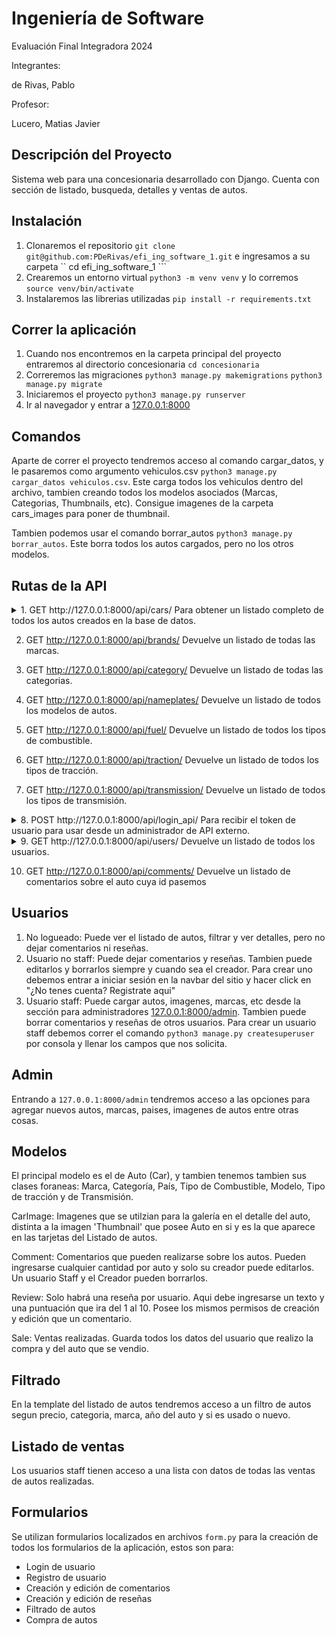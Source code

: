# Ingeniería de Software

Evaluación Final Integradora 2024

Integrantes:

de Rivas, Pablo

Profesor:

Lucero, Matias Javier

## Descripción del Proyecto

Sistema web para una concesionaria desarrollado con Django. Cuenta con sección de listado, busqueda, detalles y ventas de autos.

## Instalación

1. Clonaremos el repositorio ``` git clone git@github.com:PDeRivas/efi_ing_software_1.git ``` e ingresamos a su carpeta `` cd efi_ing_software_1 ```
2. Crearemos un entorno virtual ``` python3 -m venv venv ``` y lo corremos ``` source venv/bin/activate ```
3. Instalaremos las librerias utilizadas ``` pip install -r requirements.txt ```

## Correr la aplicación

1. Cuando nos encontremos en la carpeta principal del proyecto entraremos al directorio concesionaria ``` cd concesionaria ```
2. Correremos las migraciones ``` python3 manage.py makemigrations ``` ``` python3 manage.py migrate ```
3. Iniciaremos el proyecto ``` python3 manage.py runserver ```
4. Ir al navegador y entrar a [127.0.0.1:8000](http://127.0.0.1:8000/)

## Comandos

Aparte de correr el proyecto tendremos acceso al comando cargar_datos, y le pasaremos como argumento vehiculos.csv ``` python3 manage.py cargar_datos vehiculos.csv ```. Este carga todos los vehiculos dentro del archivo, tambien creando todos los modelos asociados (Marcas, Categorias, Thumbnails, etc). Consigue imagenes de la carpeta cars_images para poner de thumbnail.

Tambien podemos usar el comando borrar_autos ``` python3 manage.py borrar_autos ```. Este borra todos los autos cargados, pero no los otros modelos.

## Rutas de la API

<details>
  <summary>1. GET http://127.0.0.1:8000/api/cars/ Para obtener un listado completo de todos los autos creados en la base de datos.</summary>
  
   ### Devuelve los siguientes elementos de cada auto:
  
   id
   
   Year (año)
   
   Brand (marca) anidado del modelo marca.
   
   Category (categoría) anidado del modelo categoría.
   
   Country (país) anidado del modelo país.
   
   Fuel (combustible) anidado del modelo combustible.
   
   Nameplate (modelo) anidado del modelo "Modelo" (El nombre nameplate no significa exactamente modelo, pero usar el nombre Model crea problemas con la clase Model de Django).
   
   Traction (tracción) anidado del modelo tracción.
   
   Transmission (transmisión) anidado del modelo transmisión.
   
   Used (usado).
   
   Km (kilometros).
   
   Cylinders (cilindrado).
   
   Price (precio).
   
   Sold (vendido).
</details>

2. GET http://127.0.0.1:8000/api/brands/ Devuelve un listado de todas las marcas.

3. GET http://127.0.0.1:8000/api/category/ Devuelve un listado de todas las categorias.

4. GET http://127.0.0.1:8000/api/nameplates/ Devuelve un listado de todos los modelos de autos.

5. GET http://127.0.0.1:8000/api/fuel/ Devuelve un listado de todos los tipos de combustible.

6. GET http://127.0.0.1:8000/api/traction/ Devuelve un listado de todos los tipos de tracción.

7. GET http://127.0.0.1:8000/api/transmission/ Devuelve un listado de todos los tipos de transmisión.

<details>

<summary>8. POST http://127.0.0.1:8000/api/login_api/ Para recibir el token de usuario para usar desde un administrador de API externo.</summary>

  Necesitamos enviar los siguientes datos:
  
  "username" Nombre de usuario

  "password" Contraseña

  Nos devuelve un token, para usarlo en los sitios que necesite autenticación enviaremos:

  Header ``` Authorization ``` valor ``` Token [nuestro token] ```
</details>
  
<details>

<summary>9. GET http://127.0.0.1:8000/api/users/ Devuelve un listado de todos los usuarios.</summary>

Necesitamos habernos logeado en la sesión actual en el navegador o enviar el Token de usuario en la API. Tambien podemos crear usuarios mediante el método POST:

  1. "username" Nombre del usuario a crear. No puede repetirse con uno ya existente.
  
  2. "password": Contraseña del nuevo usuario.
  
  3. "first_name" Nombre

  4. "last_name" Apellido

  5. "email" Mail del nuevo usuario. Tampoco puede repetirse. 
</details>

10. GET http://127.0.0.1:8000/api/comments/<carid> Devuelve un listado de comentarios sobre el auto cuya id pasemos

## Usuarios

1. No logueado: Puede ver el listado de autos, filtrar y ver detalles, pero no dejar comentarios ni reseñas.
2. Usuario no staff: Puede dejar comentarios y reseñas. Tambien puede editarlos y borrarlos siempre y cuando sea el creador. Para crear uno debemos entrar a iniciar sesión en la navbar del sitio y hacer click en "¿No tenes cuenta? Registrate aqui"
3. Usuario staff: Puede cargar autos, imagenes, marcas, etc desde la sección para administradores [127.0.0.1:8000/admin](http://127.0.0.1:8000/admin). Tambien puede borrar comentarios y reseñas de otros usuarios. Para crear un usuario staff debemos correr el comando ``` python3 manage.py createsuperuser ``` por consola y llenar los campos que nos solicita.

## Admin

Entrando a ``` 127.0.0.1:8000/admin ``` tendremos acceso a las opciones para agregar nuevos autos, marcas, paises, imagenes de autos entre otras cosas.

## Modelos

El principal modelo es el de Auto (Car), y tambien tenemos tambien sus clases foraneas: Marca, Categoría, País, Tipo de Combustible, Modelo, Tipo de tracción y de Transmisión.

CarImage: Imagenes que se utilzian para la galería en el detalle del auto, distinta a la imagen 'Thumbnail' que posee Auto en si y es la que aparece en las tarjetas del Listado de autos.

Comment: Comentarios que pueden realizarse sobre los autos. Pueden ingresarse cualquier cantidad por auto y solo su creador puede editarlos. Un usuario Staff y el Creador pueden borrarlos.

Review: Solo habrá una reseña por usuario. Aqui debe ingresarse un texto y una puntuación que ira del 1 al 10. Posee los mismos permisos de creación y edición que un comentario.

Sale: Ventas realizadas. Guarda todos los datos del usuario que realizo la compra y del auto que se vendio.

## Filtrado

En la template del listado de autos tendremos acceso a un filtro de autos segun precio, categoria, marca, año del auto y si es usado o nuevo.

## Listado de ventas

Los usuarios staff tienen acceso a una lista con datos de todas las ventas de autos realizadas.

## Formularios

Se utilizan formularios localizados en archivos ``` form.py ``` para la creación de todos los formularios de la aplicación, estos son para:
* Login de usuario
* Registro de usuario
* Creación y edición de comentarios
* Creación y edición de reseñas
* Filtrado de autos
* Compra de autos
